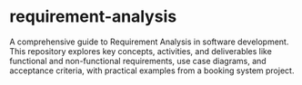 # requirement-analysis
A comprehensive guide to Requirement Analysis in software development. This repository explores key concepts, activities, and deliverables like functional and non-functional requirements, use case diagrams, and acceptance criteria, with practical examples from a booking system project.
